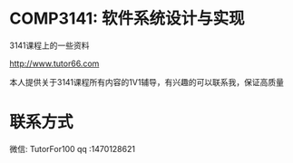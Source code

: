 # COMP3141: 软件系统设计与实现

3141课程上的一些资料

http://www.tutor66.com

本人提供关于3141课程所有内容的1V1辅导，有兴趣的可以联系我，保证高质量

# 联系方式

微信: TutorFor100 
qq :1470128621